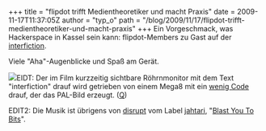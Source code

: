 +++
title = "flipdot trifft Medientheoretiker und macht Praxis"
date = 2009-11-17T11:37:05Z
author = "typ_o"
path = "/blog/2009/11/17/flipdot-trifft-medientheoretiker-und-macht-praxis"
+++
Ein Vorgeschmack, was Hackerspace in Kassel sein kann: flipdot-Members
zu Gast auf der
[interfiction](https://www.interfiction.org/abstracts-cv/helmut-fligge/).

Viele "Aha"-Augenblicke und Spaß am Gerät.

[![](https://flipdot.org/blog/uploads/VidTerm.serendipityThumb.GIF)](https://flipdot.org/blog/uploads/VidTerm.GIF)EIDT:
Der im Film kurzzeitig sichtbare Röhrnmonitor mit dem Text
"interfiction" drauf wird getrieben von einem Mega8 mit ein [wenig
Code](https://flipdot.org/blog/uploads/Vidterm64.zip) drauf, der das
PAL-Bild erzeugt. ([Q](https://www.mikrocontroller.net/topic/53140))

EDIT2: Die Musik ist übrigens von
[disrupt](https://www.jahtari.org/artists/disrupt.htm) vom Label
[jahtari](https://www.jahtari.org/), "[Blast You To
Bits](https://starfrosch.ch/2006/09/27/blast_you_bits_asteroid_dub_force)".
